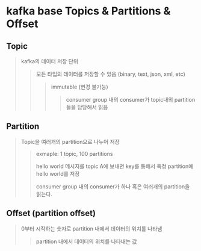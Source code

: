 # kafka base Topics & Partitions & Offset

## Topic

> kafka의 데이터 저장 단위
>
> > 모든 타입의 데이터를 저장할 수 있음 (binary, text, json, xml, etc)
> >
> > > immutable (변경 불가능)
> > >
> > > > consumer group 내의 consumer가 topic내의 partition들을 담당해서 읽음

## Partition

> Topic을 여러개의 partition으로 나누어 저장
>
> > exmaple: 1 topic, 100 partitions
> >
> > hello world 메시지를 topic A에 보내면 key를 통해서 특정 partition에 hello world를 저장
> >
> > consumer group 내의 consumer가 하나 혹은 여러개의 partition을 읽는다.

## Offset (partition offset)

> 0부터 시작하는 숫자로 partition 내에서 데이터의 위치를 나타냄
>
> > partition 내에서 데이터의 위치를 나타내는 값
